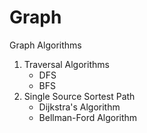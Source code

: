 # Graph
Graph Algorithms
1) Traversal Algorithms
   * DFS
   * BFS
2) Single Source Sortest Path
   * Dijkstra's Algorithm
   * Bellman-Ford Algorithm